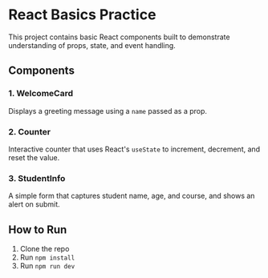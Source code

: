 # React Basics Practice

This project contains basic React components built to demonstrate understanding of props, state, and event handling.

## Components

### 1. WelcomeCard
Displays a greeting message using a `name` passed as a prop.

### 2. Counter
Interactive counter that uses React's `useState` to increment, decrement, and reset the value.

### 3. StudentInfo
A simple form that captures student name, age, and course, and shows an alert on submit.

## How to Run
1. Clone the repo
2. Run `npm install`
3. Run `npm run dev`
